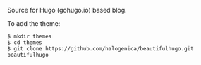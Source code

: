 Source for Hugo (gohugo.io) based blog.

To add the theme:
```
$ mkdir themes
$ cd themes
$ git clone https://github.com/halogenica/beautifulhugo.git beautifulhugo
```
